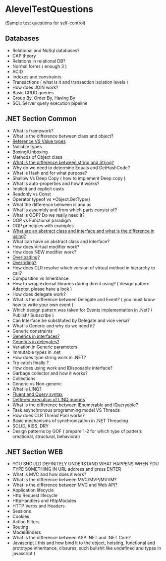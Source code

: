 # AlevelTestQuestions
(Sample test questions for self-control)

## Databases
- Relational and NoSql databases?
- CAP theory
- Relations in relational DB?
- Normal forms ( enough 3 )
- ACID
- Indexes and constraints
- Transactions ( what is it and transaction isolation levels )
- How does JOIN work?
- Basic CRUD queries
- Group By, Order By, Having By 
- SQL Server query execution pipeline

## .NET Section Common
- What is framework?
- What is the difference between class and object?
- [Reference VS Value types](https://github.com/ArtemenkoArt/AlevelTestQuestions/blob/master/NetSectionCommon/ReferenceVsValueTypes.md "Reference VS Value types")
- Nullable types
- Boxing/Unboxing
- Methods of Object class
- [What is the difference between string and String?](https://github.com/ArtemenkoArt/AlevelTestQuestions/blob/master/NetSectionCommon/stringAndString.md "В чём разница между string и String")
- Why do we need to determine Equals and GetHashCode?
- What is Hash and for what purpose?
- Shallow Vs Deep Copy ( how to implement Deep copy )
- What is auto-properties and how it works?
- Implicit and explicit casts
- Readonly vs Const
- Operator typeof vs *Object.GetType()
- What the difference between is and as
- What is assembly and from which parts consist of?
- What is OOP? Do we really need it?
- OOP vs Functional paradigm 
- OOP principles with examples
- [What are an abstract class and interface and what is the difference in using?](https://github.com/ArtemenkoArt/AlevelTestQuestions/blob/master/NetSectionCommon/AbstractClassAndInterface.md "Абстрактные классы & Интерфейсы")
- What can have an abstract class and interface?
- How does Virtual modifier work?
- How does NEW modifier work?
- [Overloading?](https://github.com/ArtemenkoArt/AlevelTestQuestions/blob/master/NetSectionCommon/Overloading.md)
- [Overriding?](https://github.com/ArtemenkoArt/AlevelTestQuestions/blob/master/NetSectionCommon/Overriding.md)
- How does CLR resolve which version of virtual method in hierarchy to call?
- Composition vs Inheritance
- How to wrap external libraries during direct using? ( design pattern Adapter, please have a look )
- How does delegate work?
- What is the difference between Delegate and Event? ( you must know how to write your own event )
- Which design pattern was taken for Events implementation in .Net? ( Publish/ Subscribe )
- Can Interface be substituted by Delegate and vice versa?
- What is Generic and why do we need it?
- Generic constraints
- [Generics in interfaces?](https://github.com/ArtemenkoArt/AlevelTestQuestions/blob/master/NetSectionCommon/GenericInterfaces.md)
- [Generics in delegates?](https://github.com/ArtemenkoArt/AlevelTestQuestions/blob/master/NetSectionCommon/GenericDelegates.md)
- Variation in Generic parameters
- Immutable types in .net
- How does type string work in .NET?
- Try catch finally ?
- How does using work and  IDisposable interface?
- Garbage collector and how it works?
- Collections
- Generic vs Non-generic
- What is LINQ?
- [Fluent and Query syntax](https://github.com/ArtemenkoArt/AlevelTestQuestions/blob/master/NetSectionCommon/FluentAndQuerySyntax.md "Синтаксис запросов и синтаксис методов в LINQ")
- [Deffered execution of LINQ queries](https://github.com/ArtemenkoArt/AlevelTestQuestions/blob/master/NetSectionCommon/DeferredExecutionOfLinqQuery.md "Отложенное выполнение запроса LINQ")
- What is the difference between IEnumerable and IQueryable?
- Task asynchronous programming model VS Threads
- How does CLR Thread Pool works?
- Basic mechanisms of synchronization in .NET Threading
- SOLID, KISS, DRY
- Design patterns by GOF ( prepare 1-2 for which type of pattern: creational, structural, behavioral)

## .NET Section WEB
- YOU SHOULD DEFINITELY UNDERSTAND WHAT HAPPENS WHEN YOU TYPE SOMETHING IN URL address and press ENTER
- What is MVC and how does it work?
- What is the difference between MVC/MVP/MVVM?
- What is the difference between MVC and Web API?
- Application lifecycle
- Http Request lifecycle
- HttpHandlers and HttpModules
- HTTP Verbs and Headers
- Sessions
- Cookies
- Action Filters
- Routing
- ModelBinders
- What is the difference between ASP .NET and .NET Core?
- Javascript ( this and how bind it to the object, hoisting, functional and prototype inheritance, closures, such bullshit like undefined and types in javascript )

